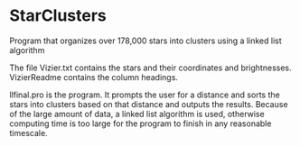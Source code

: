 # StarClusters
Program that organizes over 178,000 stars into clusters using a linked list algorithm

The file Vizier.txt contains the stars and their coordinates and brightnesses. VizierReadme contains the column headings.

llfinal.pro is the program.  It prompts the user for a distance and sorts the stars into clusters based on that distance and outputs
the results.  Because of the large amount of data, a linked list algorithm is used, otherwise computing time is too large for the 
program to finish in any reasonable timescale.
